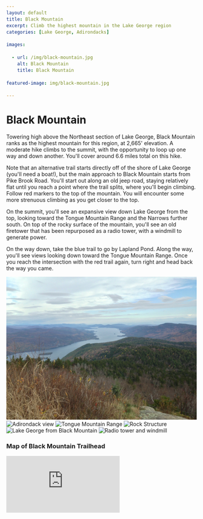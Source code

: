 ```yaml
---
layout: default
title: Black Mountain
excerpt: Climb the highest mountain in the Lake George region
categories: [Lake George, Adirondacks]

images:

  - url: /img/black-mountain.jpg
    alt: Black Mountain
    title: Black Mountain

featured-image: img/black-mountain.jpg

---
```


<h1>Black Mountain</h1>

<p>Towering high above the Northeast section of Lake George, Black Mountain ranks as the highest mountain for this region, at 2,665' elevation. A moderate hike climbs to the summit, with the opportunity to loop up one way and down another. You'll cover around 6.6 miles total on this hike. </p>

<p>Note that an alternative trail starts directly off of the shore of Lake George (you'll need a boat!), but the main approach to Black Mountain starts from Pike Brook Road. You'll start out along an old jeep road, staying relatively flat until you reach a point where the trail splits, where you'll begin climbing. Follow red markers to the top of the mountain. You will encounter some more strenuous climbing as you get closer to the top.</p>

<p>On the summit, you'll see an expansive view down Lake George from the top, looking toward the Tongue Mountain Range and the Narrows further south. On top of the rocky surface of the mountain, you'll see an old firetower that has been repurposed as a radio tower, with a windmill to generate power.</p>

<p>On the way down, take the blue trail to go by Lapland Pond. Along the way, you'll see views looking down toward the Tongue Mountain Range. Once you reach the intersection with the red trail again, turn right and head back the way you came.</p>

<div class="fotorama" data-nav="thumbs" data-width="100%"
                     data-ratio="800/600"
                     data-min-width="100%"
                     data-max-width="1000"
                     data-min-height="300"
                     data-max-height="100%" >
<img src="/img/black-mountain/black-mountain.jpg" alt="Lake George from Black Mountain">
<img src="/img/black-mountain/black-mountain-1.jpg" alt="Adirondack view">

<img src="/img/black-mountain/black-mountain-2.jpg" alt="Tongue Mountain Range">

<img src="/img/black-mountain/black-mountain-3.jpg" alt="Rock Structure">

<img src="/img/black-mountain/black-mountain-4.jpg" alt="Lake George from Black Mountain">

<img src="/img/black-mountain/black-mountain-5.jpg" alt="Radio tower and windmill">


</div>

<h3>Map of Black Mountain Trailhead</h3>

<div class="google-maps"><iframe src="https://www.google.com/maps/embed?pb=!1m18!1m12!1m3!1d20390.104270181546!2d-73.5038654680843!3d43.61534401688781!2m3!1f0!2f0!3f0!3m2!1i1024!2i768!4f13.1!3m3!1m2!1s0x89dfe28f2cf7afff%3A0x68784ae43f24d5ee!2s1124+Pike+Brook+Rd%2C+Clemons%2C+NY+12819!5e1!3m2!1sen!2sus!4v1469229507174" frameborder="0" style="border:0" allowfullscreen></iframe></div>